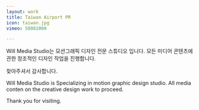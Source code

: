 ```yaml
---
layout: work
title: Taiwan Airport PR
icon: taiwan.jpg
vimeo: 58082000

---
```


Will Media Studio는
모션그래픽 디자인 전문 스튜디오 입니다.
모든 미디어 콘텐츠에 관한 창조적인 디자인 작업을 진행합니다.

찾아주셔서 감사합니다.

Will Media Studio is
Specializing in motion graphic design studio.
All media conten on the creative design work to proceed.

Thank you for visiting.
